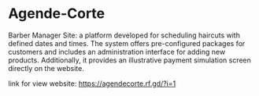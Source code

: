 # Agende-Corte
Barber Manager Site: a platform developed for scheduling haircuts with defined dates and times. The system offers pre-configured packages for customers and includes an administration interface for adding new products. Additionally, it provides an illustrative payment simulation screen directly on the website.

link for view website: https://agendecorte.rf.gd/?i=1
